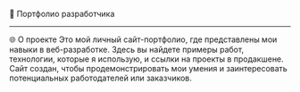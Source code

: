 💼 Портфолио разработчика

---

🌐 О проекте
Это мой личный сайт-портфолио, где представлены мои навыки в веб-разработке. Здесь вы найдете примеры работ, технологии, которые я использую, и ссылки на проекты в продакшене. Сайт создан, чтобы продемонстрировать мои умения и заинтересовать потенциальных работодателей или заказчиков.

